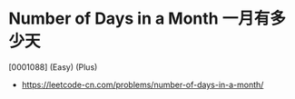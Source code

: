 # Number of Days in a Month 一月有多少天

[0001088] (Easy) (Plus)

- https://leetcode-cn.com/problems/number-of-days-in-a-month/

